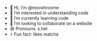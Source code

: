 - 👋 Hi, I’m @mooshroome
- 👀 I’m interested in understanding code 
- 🌱 I’m currently learning code
- 💞️ I’m looking to collaborate on a website
- 😄 Pronouns: s.her
- ⚡ Fun fact: likes matcha

<!---
mooshroome/mooshroome is a ✨ special ✨ repository because its `README.md` (this file) appears on your GitHub profile.
You can click the Preview link to take a look at your changes.
--->
